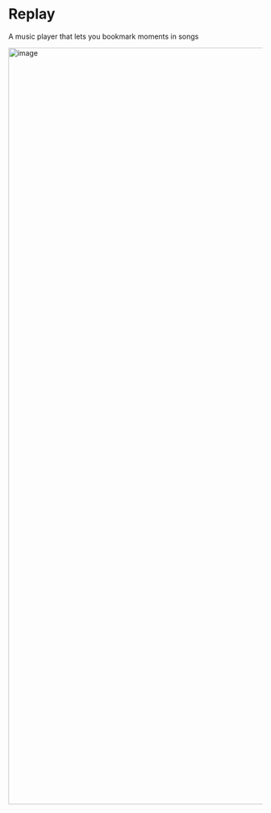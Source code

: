 # Replay
A music player that lets you bookmark moments in songs

<img width="1501" alt="image" src="https://github.com/user-attachments/assets/3987d290-0cc9-45dc-8aa7-d8ea6320de37" />
